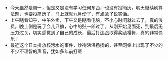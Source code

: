 - 今天虽然是周一，但是又是没有学习任何东西，也没有投简历。明天继续刷算法题，也要投简历了，马上就就九月份了，有点急了说实话。
- 上午瞎看知乎，中午外卖，下午又是瞎看电脑，不小心时间就过去了，真的浪费。晚上倒是玩了会儿只狼，心中的弦一郎过了，从刚开始见面死，到最后无压力过关，切实感觉到了自己的成长，最后打连战取得奖励樱舞，真的非常快乐！
- 最近这个日本排放核污水的事件，炒得沸沸扬扬的，甚至网络上出现了不少的不少不理智的声音，犹如多年前打砸